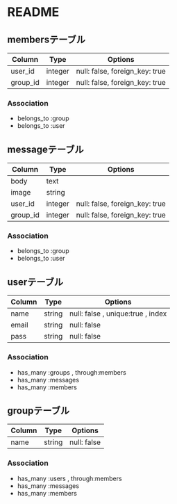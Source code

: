 # README

## membersテーブル

|Column|Type|Options|
|------|----|-------|
|user_id|integer|null: false, foreign_key: true|
|group_id|integer|null: false, foreign_key: true|

### Association
- belongs_to :group
- belongs_to :user



## messageテーブル

|Column|Type|Options|
|------|----|-------|
|body|text||
|image|string||
|user_id|integer|null: false, foreign_key: true|
|group_id|integer|null: false, foreign_key: true|

### Association
- belongs_to :group
- belongs_to :user



## userテーブル

|Column|Type|Options|
|------|----|-------|
|name|string|null: false , unique:true , index|
|email|string|null: false|
|pass|string|null: false|

### Association
- has_many :groups , through:members
- has_many :messages
- has_many :members



## groupテーブル

|Column|Type|Options|
|------|----|-------|
|name|string|null: false|

### Association
- has_many :users , through:members
- has_many :messages
- has_many :members


